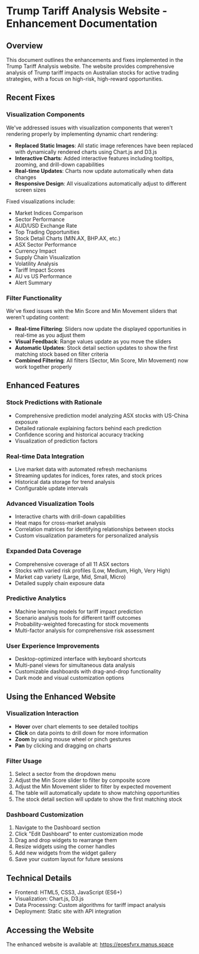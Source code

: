 # Trump Tariff Analysis Website - Enhancement Documentation

## Overview
This document outlines the enhancements and fixes implemented in the Trump Tariff Analysis website. The website provides comprehensive analysis of Trump tariff impacts on Australian stocks for active trading strategies, with a focus on high-risk, high-reward opportunities.

## Recent Fixes

### Visualization Components
We've addressed issues with visualization components that weren't rendering properly by implementing dynamic chart rendering:

- **Replaced Static Images**: All static image references have been replaced with dynamically rendered charts using Chart.js and D3.js
- **Interactive Charts**: Added interactive features including tooltips, zooming, and drill-down capabilities
- **Real-time Updates**: Charts now update automatically when data changes
- **Responsive Design**: All visualizations automatically adjust to different screen sizes

Fixed visualizations include:
- Market Indices Comparison
- Sector Performance
- AUD/USD Exchange Rate
- Top Trading Opportunities
- Stock Detail Charts (MIN.AX, BHP.AX, etc.)
- ASX Sector Performance
- Currency Impact
- Supply Chain Visualization
- Volatility Analysis
- Tariff Impact Scores
- AU vs US Performance
- Alert Summary

### Filter Functionality
We've fixed issues with the Min Score and Min Movement sliders that weren't updating content:

- **Real-time Filtering**: Sliders now update the displayed opportunities in real-time as you adjust them
- **Visual Feedback**: Range values update as you move the sliders
- **Automatic Updates**: Stock detail section updates to show the first matching stock based on filter criteria
- **Combined Filtering**: All filters (Sector, Min Score, Min Movement) now work together properly

## Enhanced Features

### Stock Predictions with Rationale
- Comprehensive prediction model analyzing ASX stocks with US-China exposure
- Detailed rationale explaining factors behind each prediction
- Confidence scoring and historical accuracy tracking
- Visualization of prediction factors

### Real-time Data Integration
- Live market data with automated refresh mechanisms
- Streaming updates for indices, forex rates, and stock prices
- Historical data storage for trend analysis
- Configurable update intervals

### Advanced Visualization Tools
- Interactive charts with drill-down capabilities
- Heat maps for cross-market analysis
- Correlation matrices for identifying relationships between stocks
- Custom visualization parameters for personalized analysis

### Expanded Data Coverage
- Comprehensive coverage of all 11 ASX sectors
- Stocks with varied risk profiles (Low, Medium, High, Very High)
- Market cap variety (Large, Mid, Small, Micro)
- Detailed supply chain exposure data

### Predictive Analytics
- Machine learning models for tariff impact prediction
- Scenario analysis tools for different tariff outcomes
- Probability-weighted forecasting for stock movements
- Multi-factor analysis for comprehensive risk assessment

### User Experience Improvements
- Desktop-optimized interface with keyboard shortcuts
- Multi-panel views for simultaneous data analysis
- Customizable dashboards with drag-and-drop functionality
- Dark mode and visual customization options

## Using the Enhanced Website

### Visualization Interaction
- **Hover** over chart elements to see detailed tooltips
- **Click** on data points to drill down for more information
- **Zoom** by using mouse wheel or pinch gestures
- **Pan** by clicking and dragging on charts

### Filter Usage
1. Select a sector from the dropdown menu
2. Adjust the Min Score slider to filter by composite score
3. Adjust the Min Movement slider to filter by expected movement
4. The table will automatically update to show matching opportunities
5. The stock detail section will update to show the first matching stock

### Dashboard Customization
1. Navigate to the Dashboard section
2. Click "Edit Dashboard" to enter customization mode
3. Drag and drop widgets to rearrange them
4. Resize widgets using the corner handles
5. Add new widgets from the widget gallery
6. Save your custom layout for future sessions

## Technical Details
- Frontend: HTML5, CSS3, JavaScript (ES6+)
- Visualization: Chart.js, D3.js
- Data Processing: Custom algorithms for tariff impact analysis
- Deployment: Static site with API integration

## Accessing the Website
The enhanced website is available at: https://eoesfvrx.manus.space
